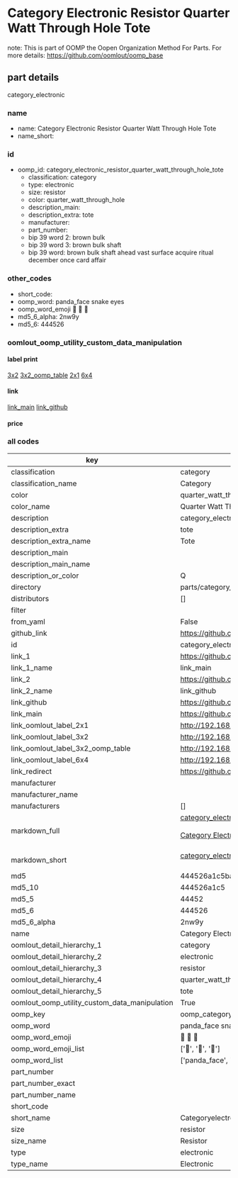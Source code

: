 # Category Electronic Resistor Quarter Watt Through Hole Tote  

note: This is part of OOMP the Oopen Organization Method For Parts. For more details: https://github.com/oomlout/oomp_base

##  part details
  



category_electronic



### name
* name: Category Electronic Resistor Quarter Watt Through Hole Tote
* name_short: 
### id
* oomp_id: category_electronic_resistor_quarter_watt_through_hole_tote
  * classification: category
  * type: electronic
  * size: resistor
  * color: quarter_watt_through_hole
  * description_main: 
  * description_extra: tote
  * manufacturer: 
  * part_number: 
  * bip 39 word 2: brown bulk
  * bip 39 word 3: brown bulk shaft
  * bip 39 word: brown bulk shaft ahead vast surface acquire ritual december once card affair

### other_codes
* short_code: 
* oomp_word: panda_face snake eyes
* oomp_word_emoji :panda_face: :snake: :eyes:
* md5_6_alpha: 2nw9y
* md5_6: 444526






### oomlout_oomp_utility_custom_data_manipulation
#### label print
[3x2](http://192.168.1.245:1112/?label=oomp%202nw9y)
[3x2_oomp_table](http://192.168.1.108:1112/?label=oomp%202nw9y)
[2x1](http://192.168.1.242:1112/?label=oomp%202nw9y)
[6x4](http://192.168.1.55:1112/?label=oomp%202nw9y)    

#### link

[link_main](https://github.com/oomlout/oomlout_oomp_version_1_messy/tree/main/parts/category_electronic_resistor_quarter_watt_through_hole_tote) [link_github](https://github.com/oomlout/oomlout_oomp_version_1_messy/tree/main/parts/category_electronic_resistor_quarter_watt_through_hole_tote)                             

#### price







### all codes 
| key | value |  
| --- | --- |  
| classification | category |  
| classification_name | Category |  
| color | quarter_watt_through_hole |  
| color_name | Quarter Watt Through Hole |  
| description | category_electronic |  
| description_extra | tote |  
| description_extra_name | Tote |  
| description_main |  |  
| description_main_name |  |  
| description_or_color | Q  |  
| directory | parts/category_electronic_resistor_quarter_watt_through_hole_tote |  
| distributors | [] |  
| filter |  |  
| from_yaml | False |  
| github_link | https://github.com/oomlout/oomlout_oomp_part_src/tree/main/parts/category_electronic_resistor_quarter_watt_through_hole_tote |  
| id | category_electronic_resistor_quarter_watt_through_hole_tote |  
| link_1 | https://github.com/oomlout/oomlout_oomp_version_1_messy/tree/main/parts/category_electronic_resistor_quarter_watt_through_hole_tote |  
| link_1_name | link_main |  
| link_2 | https://github.com/oomlout/oomlout_oomp_version_1_messy/tree/main/parts/category_electronic_resistor_quarter_watt_through_hole_tote |  
| link_2_name | link_github |  
| link_github | https://github.com/oomlout/oomlout_oomp_version_1_messy/tree/main/parts/category_electronic_resistor_quarter_watt_through_hole_tote |  
| link_main | https://github.com/oomlout/oomlout_oomp_version_1_messy/tree/main/parts/category_electronic_resistor_quarter_watt_through_hole_tote |  
| link_oomlout_label_2x1 | http://192.168.1.242:1112/?label=oomp%202nw9y |  
| link_oomlout_label_3x2 | http://192.168.1.245:1112/?label=oomp%202nw9y |  
| link_oomlout_label_3x2_oomp_table | http://192.168.1.108:1112/?label=oomp%202nw9y |  
| link_oomlout_label_6x4 | http://192.168.1.55:1112/?label=oomp%202nw9y |  
| link_redirect | https://github.com/oomlout/oomlout_oomp_version_1_messy/tree/main/parts/category_electronic_resistor_quarter_watt_through_hole_tote |  
| manufacturer |  |  
| manufacturer_name |  |  
| manufacturers | [] |  
| markdown_full | [category_electronic_resistor_quarter_watt_through_hole_tote](none)<br>[](none)<br>[Category Electronic Resistor Quarter Watt Through Hole Tote](none)<br><br> |  
| markdown_short | [category_electronic_resistor_quarter_watt_through_hole_tote](none)<br><br> |  
| md5 | 444526a1c5ba804768f8d05389c780e8 |  
| md5_10 | 444526a1c5 |  
| md5_5 | 44452 |  
| md5_6 | 444526 |  
| md5_6_alpha | 2nw9y |  
| name | Category Electronic Resistor Quarter Watt Through Hole Tote |  
| oomlout_detail_hierarchy_1 | category |  
| oomlout_detail_hierarchy_2 | electronic |  
| oomlout_detail_hierarchy_3 | resistor |  
| oomlout_detail_hierarchy_4 | quarter_watt_through_hole |  
| oomlout_detail_hierarchy_5 | tote |  
| oomlout_oomp_utility_custom_data_manipulation | True |  
| oomp_key | oomp_category_electronic_resistor_quarter_watt_through_hole_tote |  
| oomp_word | panda_face snake eyes |  
| oomp_word_emoji | :panda_face: :snake: :eyes: |  
| oomp_word_emoji_list | [':panda_face:', ':snake:', ':eyes:'] |  
| oomp_word_list | ['panda_face', 'snake', 'eyes'] |  
| part_number |  |  
| part_number_exact |  |  
| part_number_name |  |  
| short_code |  |  
| short_name | Categoryelectronic |  
| size | resistor |  
| size_name | Resistor |  
| type | electronic |  
| type_name | Electronic |  
